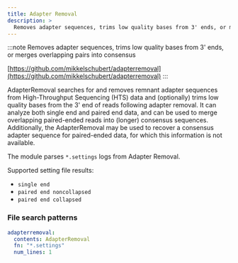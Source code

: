 ```yaml
---
title: Adapter Removal
description: >
  Removes adapter sequences, trims low quality bases from 3' ends, or merges overlapping pairs into consensus
---
```


<!--
~~~~~ DO NOT EDIT ~~~~~
This file is autogenerated from the MultiQC module python docstring.
Do not edit the markdown, it will be overwritten.

File path for the source of this content: multiqc/modules/adapterremoval/adapterremoval.py
~~~~~~~~~~~~~~~~~~~~~~~
-->

:::note
Removes adapter sequences, trims low quality bases from 3' ends, or merges overlapping pairs into consensus

[https://github.com/mikkelschubert/adapterremoval](https://github.com/mikkelschubert/adapterremoval)
:::

AdapterRemoval searches for and removes remnant adapter sequences from High-Throughput Sequencing (HTS) data and (optionally) trims low quality bases from the 3' end of reads following adapter removal. It can analyze both single end and paired end data, and can be used to merge overlapping paired-ended reads into (longer) consensus sequences. Additionally, the AdapterRemoval may be used to recover a consensus adapter sequence for paired-ended data, for which this information is not available.

The module parses `*.settings` logs from Adapter Removal.

Supported setting file results:

- `single end`
- `paired end noncollapsed`
- `paired end collapsed`

### File search patterns

```yaml
adapterremoval:
  contents: AdapterRemoval
  fn: "*.settings"
  num_lines: 1
```
